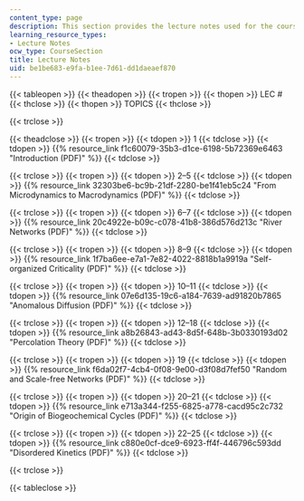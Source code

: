 ```yaml
---
content_type: page
description: This section provides the lecture notes used for the course.
learning_resource_types:
- Lecture Notes
ocw_type: CourseSection
title: Lecture Notes
uid: be1be683-e9fa-b1ee-7d61-dd1daeaef870
---
```


{{< tableopen >}}
{{< theadopen >}}
{{< tropen >}}
{{< thopen >}}
LEC #
{{< thclose >}}
{{< thopen >}}
TOPICS
{{< thclose >}}

{{< trclose >}}

{{< theadclose >}}
{{< tropen >}}
{{< tdopen >}}
1
{{< tdclose >}}
{{< tdopen >}}
{{% resource_link f1c60079-35b3-d1ce-6198-5b72369e6463 "Introduction (PDF)" %}}
{{< tdclose >}}

{{< trclose >}}
{{< tropen >}}
{{< tdopen >}}
2–5
{{< tdclose >}}
{{< tdopen >}}
{{% resource_link 32303be6-bc9b-21df-2280-be1f41eb5c24 "From Microdynamics to Macrodynamics (PDF)" %}}
{{< tdclose >}}

{{< trclose >}}
{{< tropen >}}
{{< tdopen >}}
6–7
{{< tdclose >}}
{{< tdopen >}}
{{% resource_link 20c4922e-b09c-c078-41b8-386d576d213c "River Networks (PDF)" %}}
{{< tdclose >}}

{{< trclose >}}
{{< tropen >}}
{{< tdopen >}}
8–9
{{< tdclose >}}
{{< tdopen >}}
{{% resource_link 1f7ba6ee-e7a1-7e82-4022-8818b1a9919a "Self-organized Criticality (PDF)" %}}
{{< tdclose >}}

{{< trclose >}}
{{< tropen >}}
{{< tdopen >}}
10–11
{{< tdclose >}}
{{< tdopen >}}
{{% resource_link 07e6d135-19c6-a184-7639-ad91820b7865 "Anomalous Diffusion (PDF)" %}}
{{< tdclose >}}

{{< trclose >}}
{{< tropen >}}
{{< tdopen >}}
12–18
{{< tdclose >}}
{{< tdopen >}}
{{% resource_link a8b26843-ad43-8d5f-648b-3b0330193d02 "Percolation Theory (PDF)" %}}
{{< tdclose >}}

{{< trclose >}}
{{< tropen >}}
{{< tdopen >}}
19
{{< tdclose >}}
{{< tdopen >}}
{{% resource_link f6da02f7-4cb4-0f08-9e00-d3f08d7fef50 "Random and Scale-free Networks (PDF)" %}}
{{< tdclose >}}

{{< trclose >}}
{{< tropen >}}
{{< tdopen >}}
20–21
{{< tdclose >}}
{{< tdopen >}}
{{% resource_link e713a344-f255-6825-a778-cacd95c2c732 "Origin of Biogeochemical Cycles (PDF)" %}}
{{< tdclose >}}

{{< trclose >}}
{{< tropen >}}
{{< tdopen >}}
22–25
{{< tdclose >}}
{{< tdopen >}}
{{% resource_link c880e0cf-dce9-6923-ff4f-446796c593dd "Disordered Kinetics (PDF)" %}}
{{< tdclose >}}

{{< trclose >}}

{{< tableclose >}}